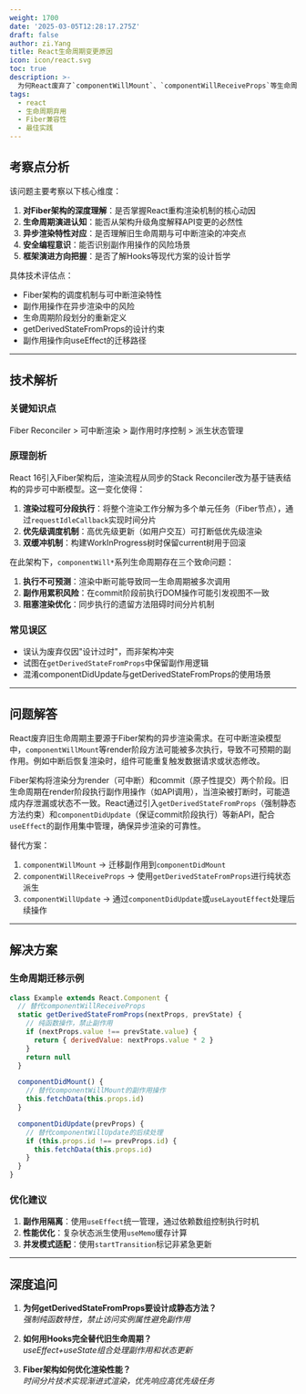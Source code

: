 ```yaml
---
weight: 1700
date: '2025-03-05T12:28:17.275Z'
draft: false
author: zi.Yang
title: React生命周期变更原因
icon: icon/react.svg
toc: true
description: >-
  为何React废弃了`componentWillMount`、`componentWillReceiveProps`等生命周期方法？请从Fiber架构的异步渲染特性解释其不安全性及替代方案？
tags:
  - react
  - 生命周期弃用
  - Fiber兼容性
  - 最佳实践
---
```


## 考察点分析

该问题主要考察以下核心维度：

1. **对Fiber架构的深度理解**：是否掌握React重构渲染机制的核心动因
2. **生命周期演进认知**：能否从架构升级角度解释API变更的必然性
3. **异步渲染特性对应**：是否理解旧生命周期与可中断渲染的冲突点
4. **安全编程意识**：能否识别副作用操作的风险场景
5. **框架演进方向把握**：是否了解Hooks等现代方案的设计哲学

具体技术评估点：

- Fiber架构的调度机制与可中断渲染特性
- 副作用操作在异步渲染中的风险
- 生命周期阶段划分的重新定义
- getDerivedStateFromProps的设计约束
- 副作用操作向useEffect的迁移路径

---

## 技术解析

### 关键知识点

Fiber Reconciler > 可中断渲染 > 副作用时序控制 > 派生状态管理

### 原理剖析

React 16引入Fiber架构后，渲染流程从同步的Stack Reconciler改为基于链表结构的异步可中断模型。这一变化使得：

1. **渲染过程可分段执行**：将整个渲染工作分解为多个单元任务（Fiber节点），通过`requestIdleCallback`实现时间分片
2. **优先级调度机制**：高优先级更新（如用户交互）可打断低优先级渲染
3. **双缓冲机制**：构建WorkInProgress树时保留current树用于回滚

在此架构下，`componentWill*`系列生命周期存在三个致命问题：

1. **执行不可预测**：渲染中断可能导致同一生命周期被多次调用
2. **副作用累积风险**：在commit阶段前执行DOM操作可能引发视图不一致
3. **阻塞渲染优化**：同步执行的遗留方法阻碍时间分片机制

### 常见误区

- 误认为废弃仅因"设计过时"，而非架构冲突
- 试图在`getDerivedStateFromProps`中保留副作用逻辑
- 混淆componentDidUpdate与getDerivedStateFromProps的使用场景

---

## 问题解答

React废弃旧生命周期主要源于Fiber架构的异步渲染需求。在可中断渲染模型中，`componentWillMount`等render阶段方法可能被多次执行，导致不可预期的副作用。例如中断后恢复渲染时，组件可能重复触发数据请求或状态修改。

Fiber架构将渲染分为render（可中断）和commit（原子性提交）两个阶段。旧生命周期在render阶段执行副作用操作（如API调用），当渲染被打断时，可能造成内存泄漏或状态不一致。React通过引入`getDerivedStateFromProps`（强制静态方法约束）和`componentDidUpdate`（保证commit阶段执行）等新API，配合`useEffect`的副作用集中管理，确保异步渲染的可靠性。

替代方案：

1. `componentWillMount` → 迁移副作用到`componentDidMount`
2. `componentWillReceiveProps` → 使用`getDerivedStateFromProps`进行纯状态派生
3. `componentWillUpdate` → 通过`componentDidUpdate`或`useLayoutEffect`处理后续操作

---

## 解决方案

### 生命周期迁移示例

```javascript
class Example extends React.Component {
  // 替代componentWillReceiveProps
  static getDerivedStateFromProps(nextProps, prevState) {
    // 纯函数操作，禁止副作用
    if (nextProps.value !== prevState.value) {
      return { derivedValue: nextProps.value * 2 }
    }
    return null
  }

  componentDidMount() {
    // 替代componentWillMount的副作用操作
    this.fetchData(this.props.id)
  }

  componentDidUpdate(prevProps) {
    // 替代componentWillUpdate的后续处理
    if (this.props.id !== prevProps.id) {
      this.fetchData(this.props.id)
    }
  }
}
```

### 优化建议

1. **副作用隔离**：使用`useEffect`统一管理，通过依赖数组控制执行时机
2. **性能优化**：复杂状态派生使用`useMemo`缓存计算
3. **并发模式适配**：使用`startTransition`标记非紧急更新

---

## 深度追问

1. **为何getDerivedStateFromProps要设计成静态方法？**  
   *强制纯函数特性，禁止访问实例属性避免副作用*

2. **如何用Hooks完全替代旧生命周期？**  
   *useEffect+useState组合处理副作用和状态更新*

3. **Fiber架构如何优化渲染性能？**  
   *时间分片技术实现渐进式渲染，优先响应高优先级任务*

